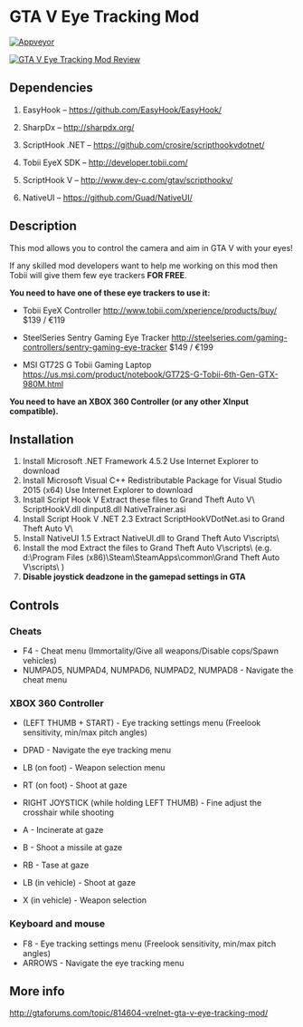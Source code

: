 # GTA V Eye Tracking Mod
[![Appveyor](https://ci.appveyor.com/api/projects/status/github/alex8b/gta5eyetracking?svg=true)](https://ci.appveyor.com/project/alex8b/gta5eyetracking)

[![GTA V Eye Tracking Mod Review](https://i.ytimg.com/vi_webp/RqayFa_nSXs/mqdefault.webp)](https://www.youtube.com/watch?v=6UQdwbOINm4)

## Dependencies

1.	EasyHook – https://github.com/EasyHook/EasyHook/

2.	SharpDx – http://sharpdx.org/

3.	ScriptHook .NET – https://github.com/crosire/scripthookvdotnet/

4.	Tobii EyeX SDK – http://developer.tobii.com/

5.	ScriptHook V – http://www.dev-c.com/gtav/scripthookv/

6.	NativeUI – https://github.com/Guad/NativeUI/

## Description

This mod allows you to control the camera and aim in GTA V with your eyes!
 
If any skilled mod developers want to help me working on this mod then Tobii will give them few eye trackers **FOR FREE**.

**You need to have one of these eye trackers to use it:**
- Tobii EyeX Controller
http://www.tobii.com/xperience/products/buy/
$139 / €119
 
- SteelSeries Sentry Gaming Eye Tracker
http://steelseries.com/gaming-controllers/sentry-gaming-eye-tracker
$149 / €199

- MSI GT72S G Tobii Gaming Laptop
https://us.msi.com/product/notebook/GT72S-G-Tobii-6th-Gen-GTX-980M.html

**You need to have an XBOX 360 Controller (or any other XInput compatible).**

## Installation

1. Install Microsoft .NET Framework 4.5.2 
Use Internet Explorer to download
2. Install Microsoft Visual C++ Redistributable Package for Visual Studio 2015 (x64) 
Use Internet Explorer to download
3. Install Script Hook V 
Extract these files to Grand Theft Auto V\ 
ScriptHookV.dll 
dinput8.dll 
NativeTrainer.asi 
4. Install Script Hook V .NET 2.3 
Extract ScriptHookVDotNet.asi to Grand Theft Auto V\ 
5. Install NativeUI 1.5 
Extract NativeUI.dll to Grand Theft Auto V\scripts\ 
6. Install the mod 
Extract the files to Grand Theft Auto V\scripts\ 
(e.g. d:\Program Files (x86)\Steam\SteamApps\common\Grand Theft Auto V\scripts\ ) 
7. **Disable joystick deadzone in the gamepad settings in GTA**

## Controls
### Cheats
- F4 - Cheat menu (Immortality/Give all weapons/Disable cops/Spawn vehicles) 
- NUMPAD5, NUMPAD4, NUMPAD6, NUMPAD2, NUMPAD8 - Navigate the cheat menu 

### XBOX 360 Controller
- (LEFT THUMB + START) - Eye tracking settings menu (Freelook sensitivity, min/max pitch angles) 
- DPAD - Navigate the eye tracking menu 

- LB (on foot) - Weapon selection menu 
- RT (on foot) - Shoot at gaze 
- RIGHT JOYSTICK (while holding LEFT THUMB) - Fine adjust the crosshair while shooting 

- A - Incinerate at gaze 
- B - Shoot a missile at gaze 
- RB - Tase at gaze 

- LB (in vehicle) - Shoot at gaze 
- X (in vehicle) - Weapon selection 

### Keyboard and mouse
- F8 - Eye tracking settings menu (Freelook sensitivity, min/max pitch angles) 
- ARROWS - Navigate the eye tracking menu 

## More info
http://gtaforums.com/topic/814604-vrelnet-gta-v-eye-tracking-mod/
